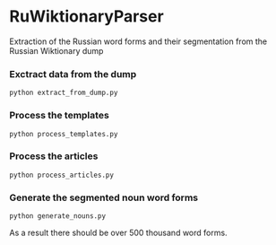 # RuWiktionaryParser
Extraction of the Russian word forms and their segmentation from the Russian Wiktionary dump

### Exctract data from the dump
```
python extract_from_dump.py
```

### Process the templates
```
python process_templates.py
```

### Process the articles
```
python process_articles.py
```

### Generate the segmented noun word forms
```
python generate_nouns.py
```
As a result there should be over 500 thousand word forms.
